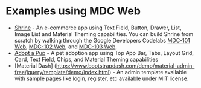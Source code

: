 <!--docs:
title: "Examples"
layout: landing
section: docs
path: /docs/examples/
-->

# Examples using MDC Web

- [Shrine](https://glitch.com/~material-example-app-shrine) - An e-commerce app using Text Field, Button, Drawer, List, Image List and Material Theming capabilities. You can build Shrine from scratch by walking through the Google Developers Codelabs [MDC-101 Web](https://codelabs.developers.google.com/codelabs/mdc-101-web), [MDC-102 Web](https://codelabs.developers.google.com/codelabs/mdc-102-web), and [MDC-103 Web](https://codelabs.developers.google.com/codelabs/mdc-103-web).
- [Adopt a Pup](https://glitch.com/~adopt-a-pup) - A pet adoption app using Top App Bar, Tabs, Layout Grid, Card, Text Field, Chips, and Material Theming capabilities
- [Material Dash] (https://www.bootstrapdash.com/demo/material-admin-free/jquery/template/demo/index.html) - An admin template available with sample pages like login, register, etc available under MIT license.
